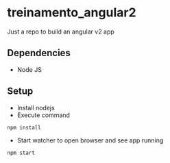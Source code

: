 # treinamento_angular2

Just a repo to build an angular v2 app

## Dependencies

* Node JS

## Setup

* Install nodejs
* Execute command
```
npm install
```
* Start watcher to open browser and see app running
```
npm start
```

